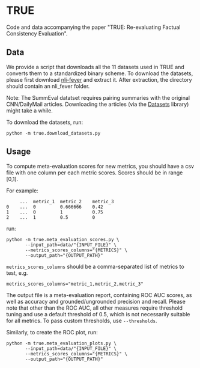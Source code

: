 # TRUE

Code and data accompanying the paper "TRUE: Re-evaluating Factual
Consistency Evaluation".

## Data

We provide a script that downloads all the 11 datasets used in TRUE and converts
them to a standardized binary scheme.
To download the datasets, please first download
[nli-fever](https://www.dropbox.com/s/hylbuaovqwo2zav/nli_fever.zip?dl=0)
and extract it. After extraction, the directory should contain an nli_fever
folder.

Note: The SummEval datatset requires pairing summaries with the original
CNN/DailyMail articles. Downloading the articles (via the
[Datasets](https://huggingface.co/docs/datasets/index)
library) might take a while.

To download the datasets, run:

```
python -m true.download_datasets.py
```

## Usage

To compute meta-evaluation scores for new metrics, you should have a csv file
with one column per each metric scores. Scores should be in range [0,1].

For example:


```
     ...  metric_1  metric_2    metric_3
0    ...  0         0.666666    0.42
1    ...  0         1           0.75
2    ...  1         0.5         0

```

run:

```
python -m true.meta_evaluation_scores.py \
       --input_path=data/"{INPUT_FILE}" \
       --metrics_scores_columns="{METRICS}" \
       --output_path="{OUTPUT_PATH}"
```

`metrics_scores_columns` should be a comma-separated list of metrics to test,
e.g.
```
metrics_scores_columns="metric_1,metric_2,metric_3"
```


The output file is a meta-evaluation report, containing ROC AUC scores, as well
as accuracy and grounded/ungrounded precision and recall. Please note that other
than the ROC AUC, all other measures require threshold tuning and use a default
threshold of 0.5, which is not necessarily suitable for all
metrics. To pass custom thresholds, use `--thresholds`.


Similarly, to create the ROC plot, run:

```
python -m true.meta_evaluation_plots.py \
       --input_path=data/"{INPUT_FILE}" \
       --metrics_scores_columns="{METRICS}" \
       --output_path="{OUTPUT_PATH}"
```
